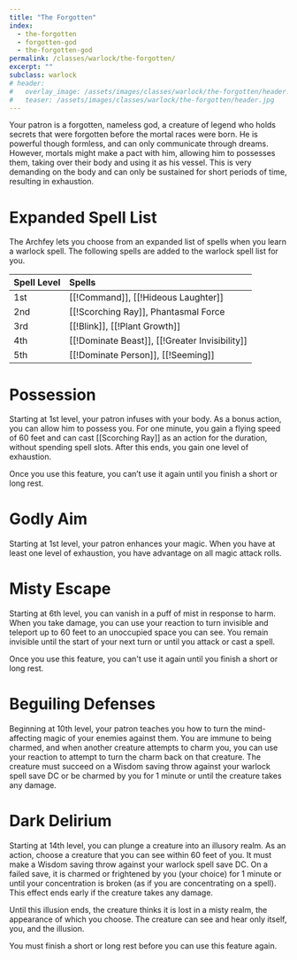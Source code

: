 ```yaml
---
title: "The Forgotten"
index:
  - the-forgotten 
  - forgotten-god
  - the-forgotten-god
permalink: /classes/warlock/the-forgotten/
excerpt: ""
subclass: warlock
# header:
#   overlay_image: /assets/images/classes/warlock/the-forgotten/header.png
#   teaser: /assets/images/classes/warlock/the-forgotten/header.jpg
---
```

Your patron is a forgotten, nameless god, a creature of legend who holds secrets that were forgotten before the mortal races were born. He is powerful though formless, and can only communicate through dreams. However, mortals might make a pact with him, allowing him to possesses them, taking over their body and using it as his vessel. This is very demanding on the body and can only be sustained for short periods of time, resulting in exhaustion.

# Expanded Spell List
The Archfey lets you choose from an expanded list of spells when you learn a warlock spell. The following spells are added to the warlock spell list for you.

| Spell Level | Spells                                         |
| :---------- | :--------------------------------------------- |
| 1st         | [[!Command]], [[!Hideous Laughter]]            |
| 2nd         | [[!Scorching Ray]], Phantasmal Force           |
| 3rd         | [[!Blink]], [[!Plant Growth]]                  |
| 4th         | [[!Dominate Beast]], [[!Greater Invisibility]] |
| 5th         | [[!Dominate Person]], [[!Seeming]]             |

# Possession
Starting at 1st level, your patron infuses with your body. As a bonus action, you can allow him to possess you. For one minute, you gain a flying speed of 60 feet and can cast [[Scorching Ray]] as an action for the duration, without spending spell slots. After this ends, you gain one level of exhaustion.

Once you use this feature, you can’t use it again until you finish a short or long rest.

# Godly Aim
Starting at 1st level, your patron enhances your magic. When you have at least one level of exhaustion, you have advantage on all magic attack rolls.

# Misty Escape
Starting at 6th level, you can vanish in a puff of mist in response to harm. When you take damage, you can use your reaction to turn invisible and teleport up to 60 feet to an unoccupied space you can see. You remain invisible until the start of your next turn or until you attack or cast a spell.

Once you use this feature, you can't use it again until you finish a short or long rest.

# Beguiling Defenses
Beginning at 10th level, your patron teaches you how to turn the mind-affecting magic of your enemies against them. You are immune to being charmed, and when another creature attempts to charm you, you can use your reaction to attempt to turn the charm back on that creature. The creature must succeed on a Wisdom saving throw against your warlock spell save DC or be charmed by you for 1 minute or until the creature takes any damage.

# Dark Delirium
Starting at 14th level, you can plunge a creature into an illusory realm. As an action, choose a creature that you can see within 60 feet of you. It must make a Wisdom saving throw against your warlock spell save DC. On a failed save, it is charmed or frightened by you (your choice) for 1 minute or until your concentration is broken (as if you are concentrating on a spell). This effect ends early if the creature takes any damage.

Until this illusion ends, the creature thinks it is lost in a misty realm, the appearance of which you choose. The creature can see and hear only itself, you, and the illusion.

You must finish a short or long rest before you can use this feature again.
